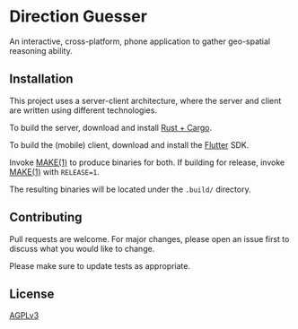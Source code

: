 # Direction Guesser

An interactive, cross-platform, phone application to gather
geo-spatial reasoning ability.

## Installation

This project uses a server-client architecture, where the server and
client are written using different technologies.

To build the server, download and install [Rust +
Cargo](https://doc.rust-lang.org/cargo/getting-started/installation.html).

To build the (mobile) client, download and install the
[Flutter](https://docs.flutter.dev/get-started/install) SDK.

Invoke [MAKE(1)](https://man.netbsd.org/make.1) to produce binaries
for both. If building for release, invoke
[MAKE(1)](https://man.netbsd.org/make.1) with `RELEASE=1`.

The resulting binaries will be located under the `.build/` directory.

## Contributing

Pull requests are welcome. For major changes, please open an issue first
to discuss what you would like to change.

Please make sure to update tests as appropriate.

## License

[AGPLv3](https://choosealicense.com/licenses/agpl-3.0/)
